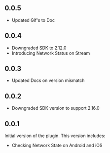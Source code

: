 ## 0.0.5

- Updated Gif's to Doc

## 0.0.4

- Downgraded SDK to 2.12.0
- Introducing Network Status on Stream


## 0.0.3

- Updated Docs on version mismatch


## 0.0.2

- Downgraded SDK version to support 2.16.0


## 0.0.1

Initial version of the plugin. This version includes:

- Checking Network State on Android and iOS
